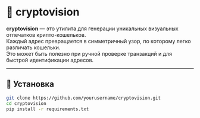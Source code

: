 # 🔮 cryptovision

**cryptovision** — это утилита для генерации уникальных визуальных отпечатков крипто-кошельков.  
Каждый адрес превращается в симметричный узор, по которому легко различать кошельки.  
Это может быть полезно при ручной проверке транзакций и для быстрой идентификации адресов.

---

## 🚀 Установка

```bash
git clone https://github.com/yourusername/cryptovision.git
cd cryptovision
pip install -r requirements.txt

